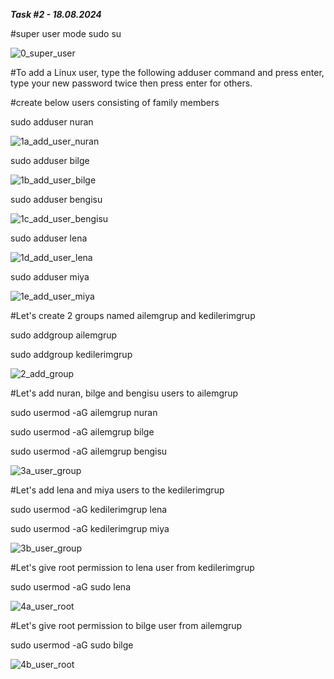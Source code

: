 _**Task #2 - 18.08.2024**_

#super user mode
sudo su

![0_super_user](https://github.com/user-attachments/assets/95c89662-8d9b-4366-aac4-a74995836582)


#To add a Linux user, type the following adduser command and press enter, type your new password twice then press enter for others.

#create below users consisting of family members

sudo adduser nuran

![1a_add_user_nuran](https://github.com/user-attachments/assets/3dbe9721-4d5c-440c-90cf-9b625aefcc47)

sudo adduser bilge

![1b_add_user_bilge](https://github.com/user-attachments/assets/c1dc44c8-408b-470f-8189-bcfb4da6dc26)

sudo adduser bengisu

![1c_add_user_bengisu](https://github.com/user-attachments/assets/ed35a918-ad66-4ad6-8af7-6dcd0b77e85f)

sudo adduser lena

![1d_add_user_lena](https://github.com/user-attachments/assets/7c2a35c1-7e21-4588-9b3a-87eb77436e96)

sudo adduser miya

![1e_add_user_miya](https://github.com/user-attachments/assets/9d807e0c-8849-4381-8d8f-72259c8f2a4a)


#Let's create 2 groups named ailemgrup and kedilerimgrup

sudo addgroup ailemgrup

sudo addgroup kedilerimgrup

![2_add_group](https://github.com/user-attachments/assets/a7a5cbee-2d1f-44e0-ab51-15faf3afcb07)


#Let's add nuran, bilge and bengisu users to ailemgrup

sudo usermod -aG ailemgrup nuran

sudo usermod -aG ailemgrup bilge

sudo usermod -aG ailemgrup bengisu

![3a_user_group](https://github.com/user-attachments/assets/8dbae4a5-54ed-44fc-877a-6743c0e7030d)


#Let's add lena and miya users to the kedilerimgrup

sudo usermod -aG kedilerimgrup lena

sudo usermod -aG kedilerimgrup miya

![3b_user_group](https://github.com/user-attachments/assets/1f4e5ea4-8888-4291-8d05-3080665375a8)


#Let's give root permission to lena user from kedilerimgrup

sudo usermod -aG sudo lena

![4a_user_root](https://github.com/user-attachments/assets/23f486d5-ca54-417c-8e09-f4e7fa8f7548)



#Let's give root permission to bilge user from ailemgrup

sudo usermod -aG sudo bilge

![4b_user_root](https://github.com/user-attachments/assets/f92d6a9f-805a-454e-aa36-8aef3c5f7fcd)
